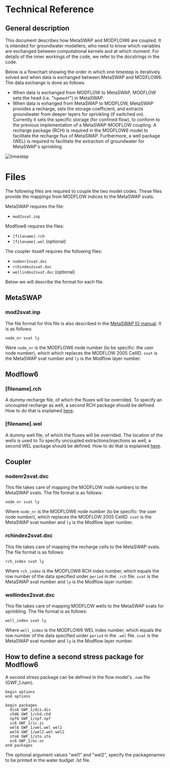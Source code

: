 # Technical Reference

## General description

This document describes how MetaSWAP and MODFLOW6 are coupled. 
It is intended for groundwater modellers, who need to know which variables are exchanged between computational kernels and at which moment. 
For details of the inner workings of the code, we refer to the docstrings in the code.

Below is a flowchart showing the order in which one timestep is iteratively solved and when data is exchanged between MetaSWAP and MODFLOW6. 
The data exchange is done as follows. 
* When data is exchanged from MODFLOW to MetaSWAP, MODFLOW sets the head (i.e. "`hgwmodf`") in MetaSWAP. 
* When data is exhanged from  MetaSWAP to MODFLOW, MetaSWAP provides a recharge, sets the storage coefficient, and extracts groundwater from deeper layers for sprinkling (if switched on).
Currently it sets the specific storage (for confined flow), to conform to the previous implementation of a MetaSWAP-MODFLOW coupling. 
A recharge package (RCH) is required in the MODFLOW6 model to facilitate the recharge flux of MetaSWAP. 
Furthermore, a well package (WEL) is required to facilitate the extraction of groundwater for MetaSWAP's sprinkling. 

![timestep](./figures/MF6BMI_coupling.png)

# Files
The following files are required to couple the two model codes. 
These files provide the mappings from MODFLOW indices to the MetaSWAP svats.

MetaSWAP requires the file:
* `mod2svat.inp`

Modflow6 requires the files:
* `[filename].rch`
* `[filename].wel` (optional)

The coupler itsself requires the following files:
* `nodenr2svat.dxc`
* `rchindex2svat.dxc`
* `wellindex2svat.dxc` (optional)

Below we will describe the format for each file.

## MetaSWAP
### mod2svat.inp
The file format for this file is also described in the [MetaSWAP IO manual](ftp://ftp.wur.nl/simgro/doc/Report_913_3_V8_0_0_7.pdf). It is as follows:

```
node_nr svat ly
```

Were `node_nr` is the MODFLOW6 node number (to be specific: the user node number), which which replaces the MODFLOW 2005 CellID.
`svat` is the MetaSWAP svat number and `ly` is the Modflow layer number.

## Modflow6
### [filename].rch
A dummy recharge file, of which the fluxes will be overrided. 
To specify an uncoupled recharge as well, a second RCH package should be defined. 
How to do that is explained [here](#how-to-define-a-second-stress-package-for-modflow6).

### [filename].wel
A dummy well file, of which the fluxes will be overrided. 
The location of the wells is used to 
To specify uncoupled extractions/injections as well, a second WEL package should be defined. 
How to do that is explained [here](#how-to-define-a-second-stress-package-for-modflow6).

## Coupler
### nodenr2svat.dxc
This file takes care of mapping the MODFLOW node numbers to the MetaSWAP svats. The file format is as follows:

```
node_nr svat ly
```

Where `node_nr` is the MODFLOW6 node number 
(to be specific: the user node number), which replaces the MODFLOW 2005 CellID. 
`svat` is the MetaSWAP svat number and `ly` is the Modflow layer number.

### rchindex2svat.dxc
This file takes care of mapping the recharge cells to the MetaSWAP svats. The file format is as follows:

```
rch_index svat ly
```

Where `rch_index` is the MODFLOW6 RCH index number, which equals the row number of the data specified under `period` in the `.rch` file. 
`svat` is the MetaSWAP svat number and `ly` is the Modflow layer number.

### wellindex2svat.dxc
This file takes care of mapping MODFLOW wells to the MetaSWAP svats for sprinkling. The file format is as follows:

```
well_index svat ly
```

Where `well_index` is the MODFLOW6 WEL index number, which equals the row number of the data specified under `period` in the `.wel` file. 
`svat` is the MetaSWAP svat number and `ly` is the Modflow layer number.

## How to define a second stress package for Modflow6
A second stress package can be defined in the flow model's `.nam` file (GWF_1.nam).

```
begin options
end options

begin packages
  dis6 GWF_1/dis.dis
  chd6 GWF_1/chd.chd
  npf6 GWF_1/npf.npf
  ic6 GWF_1/ic.ic
  wel6 GWF_1/wel.wel wel1
  wel6 GWF_1/wel2.wel wel2
  sto6 GWF_1/sto.sto
  oc6 GWF_1/oc.oc
end packages
```
The optional argument values "wel1" and "wel2", specify the packagenames to be printed in the water budget .lst file.
